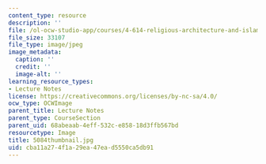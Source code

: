 ```yaml
---
content_type: resource
description: ''
file: /ol-ocw-studio-app/courses/4-614-religious-architecture-and-islamic-cultures-fall-2002/cba11a274f1a29ea47ead5550ca5db91_5084thumbnail.jpg
file_size: 33107
file_type: image/jpeg
image_metadata:
  caption: ''
  credit: ''
  image-alt: ''
learning_resource_types:
- Lecture Notes
license: https://creativecommons.org/licenses/by-nc-sa/4.0/
ocw_type: OCWImage
parent_title: Lecture Notes
parent_type: CourseSection
parent_uid: 68abeaab-4eff-532c-e858-18d3ffb567bd
resourcetype: Image
title: 5084thumbnail.jpg
uid: cba11a27-4f1a-29ea-47ea-d5550ca5db91
---
```

